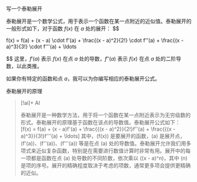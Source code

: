 写一个泰勒展开

泰勒展开是一个数学公式，用于表示一个函数在某一点附近的近似值。泰勒展开的一般形式如下，对于函数 $f(x)$ 在 $a$ 处的展开：
$$

f(x) = f(a) + (x - a) \cdot f'(a) + \frac{(x - a)^2}{2!} \cdot f''(a) + \frac{(x - a)^3}{3!} \cdot f'''(a) + \ldots

$$
这里，$f'(a)$ 表示 $f(x)$ 在点 $a$ 处的导数，$f''(a)$ 表示 $f(x)$ 在点 $a$ 处的二阶导数，以此类推。

如果你有特定的函数和点 $a$，我可以为你编写相应的泰勒展开公式。

泰勒展开的原理
> [!ai]+ AI
>
> 泰勒展开是一种数学方法，用于将一个函数在某一点附近表示为无穷级数的形式。泰勒展开的原理基于函数在该点的导数值。泰勒展开公式如下：
> \[f(x) = f(a) + (x - a)f'(a) + \frac{{(x - a)^2}}{2!}f''(a) + \frac{{(x - a)^3}}{3!}f'''(a) + \ldots\]
> 其中，\(f(x)\) 是要展开的函数，\(a\) 是展开点，\(f'(a)\)、\(f''(a)\)、\(f'''(a)\) 等是在点 \(a\) 处的导数值。泰勒展开允许我们用多项式来近似复杂函数，特别是在需要进行数值计算时非常有用。展开中的每一项都是函数在点 \(a\) 处导数的不同阶数，依次乘以 \((x - a)^n\)，其中 \(n\) 是项的序号。展开的精确程度取决于考虑的项数，通常更多项会提供更精确的近似。


